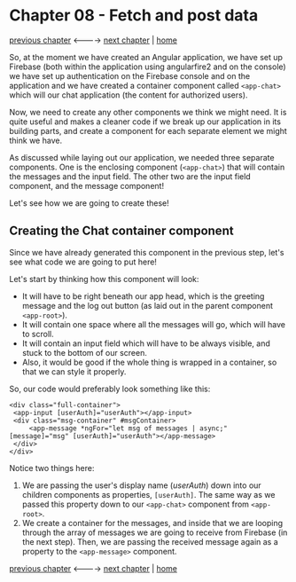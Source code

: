 # Chapter 08 - Fetch and post data

[previous chapter](Chapter_07.md) <----> [next chapter](Chapter_09.md) | [home](README.md)

So, at the moment we have created an Angular application, we have set up Firebase (both within the application
  using angularfire2 and on the console) we have set up authentication on the Firebase
  console and on the application and we have created a container component called `<app-chat>` which
  will our chat application (the content for authorized users).

Now, we need to create any other components we think we might need.
It is quite useful and makes a cleaner code if we break up our application
in its building parts, and create a component for each separate element we might
think we have.

As discussed while laying out our application, we needed three separate
components. One is the enclosing component (`<app-chat>`) that will contain the messages
and the input field. The other two are the input field component, and the message component!

Let's see how we are going to create these!

## Creating the Chat container component

Since we have already generated this component in the previous step, let's see
what code we are going to put here!

Let's start by thinking how this component will look:

* It will have to be right beneath our app head, which is the greeting message and the
log out button (as laid out in the parent component `<app-root>`).
* It will contain one space where all the messages will go, which will have to
scroll.
* It will contain an input field which will have to be always visible, and stuck to the
bottom of our screen.
* Also, it would be good if the whole thing is wrapped in a container, so that we can style
it properly.

So, our code would preferably look something like this:

```
<div class="full-container">
 <app-input [userAuth]="userAuth"></app-input>
 <div class="msg-container" #msgContainer>
     <app-message *ngFor="let msg of messages | async;" [message]="msg" [userAuth]="userAuth"></app-message>
 </div>
</div>
```

Notice two things here:
1. We are passing the user's display name (_userAuth_) down into our children components
as properties, `[userAuth]`. The same way as we passed this property down to our `<app-chat>`
component from `<app-root>`.
2. We create a container for the messages, and inside that we are looping through the array
of messages we are going to receive from Firebase (in the next step). Then, we are passing
the received message again as a property to the `<app-message>` component.



[previous chapter](Chapter_07.md) <----> [next chapter](Chapter_09.md) | [home](README.md)
